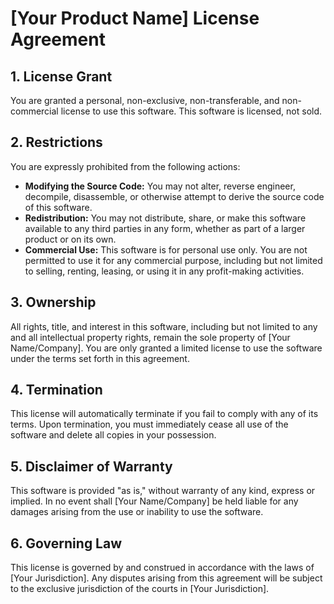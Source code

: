
# [Your Product Name] License Agreement

## 1. License Grant  
You are granted a personal, non-exclusive, non-transferable, and non-commercial license to use this software. This software is licensed, not sold.

## 2. Restrictions  
You are expressly prohibited from the following actions:
- **Modifying the Source Code:** You may not alter, reverse engineer, decompile, disassemble, or otherwise attempt to derive the source code of this software.
- **Redistribution:** You may not distribute, share, or make this software available to any third parties in any form, whether as part of a larger product or on its own.
- **Commercial Use:** This software is for personal use only. You are not permitted to use it for any commercial purpose, including but not limited to selling, renting, leasing, or using it in any profit-making activities.

## 3. Ownership  
All rights, title, and interest in this software, including but not limited to any and all intellectual property rights, remain the sole property of [Your Name/Company]. You are only granted a limited license to use the software under the terms set forth in this agreement.

## 4. Termination  
This license will automatically terminate if you fail to comply with any of its terms. Upon termination, you must immediately cease all use of the software and delete all copies in your possession.

## 5. Disclaimer of Warranty  
This software is provided "as is," without warranty of any kind, express or implied. In no event shall [Your Name/Company] be held liable for any damages arising from the use or inability to use the software.

## 6. Governing Law  
This license is governed by and construed in accordance with the laws of [Your Jurisdiction]. Any disputes arising from this agreement will be subject to the exclusive jurisdiction of the courts in [Your Jurisdiction].
